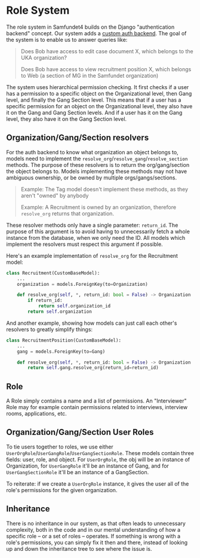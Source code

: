 # Role System

The role system in Samfundet4 builds on the Django "authentication backend" concept. Our system adds
a [custom auth backend](https://docs.djangoproject.com/en/5.0/topics/auth/customizing/). The goal of the system is to
enable us to answer queries like:

> Does Bob have access to edit case document X, which belongs to the UKA organization?
>
>Does Bob have access to view recruitment position X, which belongs to Web (a section of MG in the Samfundet
> organization)

The system uses hierarchical permission checking. It first checks if a user has a permission to a specific object on the
Organizational level, then Gang level, and finally the Gang Section level. This means that if a user has a specific
permission for an object on the Organizational level, they also have it on the Gang and Gang Section levels. And if a
user has it on the Gang level, they also have it on the Gang Section level.

## Organization/Gang/Section resolvers

For the auth backend to know what organization an object belongs to, models need to implement
the `resolve_org`/`resolve_gang`/`resolve_section` methods. The purpose of these resolvers is to return the
org/gang/section the object belongs to. Models implementing these methods may not have ambiguous ownership, or be owned
by multiple orgs/gangs/sections.

> Example: The Tag model doesn't implement these methods, as they aren't "owned" by anybody
>
> Example: A Recruitment is owned by an organization, therefore `resolve_org` returns that organization.

These resolver methods only have a single parameter: `return_id`. The purpose of this argument is to avoid having to
unnecessarily fetch a whole instance from the database, when we only need the ID. All models which implement the
resolvers must respect this argument if possible.

Here's an example implementation of `resolve_org` for the Recruitment model:

```python
class Recruitment(CustomBaseModel):
    ...
    organization = models.ForeignKey(to=Organization)

    def resolve_org(self, *, return_id: bool = False) -> Organization | int:
        if return_id:
            return self.organization_id
        return self.organization
```

And another example, showing how models can just call each other's resolvers to greatly simplify things:

```python
class RecruitmentPosition(CustomBaseModel):
    ...
    gang = models.ForeignKey(to=Gang)

    def resolve_org(self, *, return_id: bool = False) -> Organization | int:
        return self.gang.resolve_org(return_id=return_id)
```

## Role

A Role simply contains a name and a list of permissions. An "Interviewer" Role may for example contain permissions
related to interviews, interview rooms, applications, etc.

## Organization/Gang/Section User Roles

To tie users together to roles, we use either `UserOrgRole`/`UserGangRole`/`UserGangSectionRole`. These models contain
three fields: user, role, and object. For `UserOrgRole`, the obj will be an instance of Organization, for `UserGangRole`
it'll be an instance of Gang, and for `UserGangSectionRole` it'll be an instance of a GangSection.

To reiterate: if we create a `UserOrgRole` instance, it gives the user all of the role's permissions for the given
organization.

## Inheritance

There is no inheritance in our system, as that often leads to unnecessary complexity, both in the code and in our mental
understanding of how a specific role – or a set of roles – operates. If something is wrong with a role's permissions,
you can simply fix it then and there, instead of looking up and down the inheritance tree to see where the issue is.
